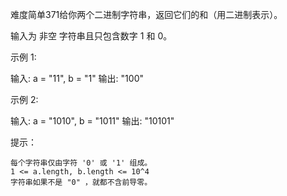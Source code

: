 难度简单371给你两个二进制字符串，返回它们的和（用二进制表示）。

输入为 非空 字符串且只包含数字 1 和 0。

 

示例 1:

输入: a = "11", b = "1"
输出: "100"

示例 2:

输入: a = "1010", b = "1011"
输出: "10101"

 

提示：


	每个字符串仅由字符 '0' 或 '1' 组成。
	1 <= a.length, b.length <= 10^4
	字符串如果不是 "0" ，就都不含前导零。
